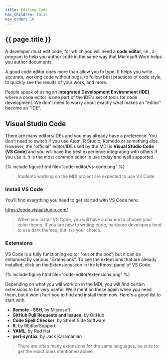 ```yaml
---
title: Editing Code
has_children: false
nav_order: 10
---
```


## {{ page.title }}

A developer must edit code, for which you
will need a **code editor**, i.e., a program to help you author code
in the same way that Microsoft Word helps you author documents.

A good code editor does more than allow you to type.
It helps you write accurate, working code without bugs,
to follow best practices of code style, to quickly see
the results of your work, and more.

People speak of using an **Integrated Development Environment (IDE)**,
where a code editor is one part of the IDE's set of tools
for code development. We don't need to worry about exactly what 
makes an "editor" become an "IDE".

## Visual Studio Code

There are many editors/IDEs and you may already 
have a preference. You don't need to switch if you 
use Atom, R Studio, Komodo or something else. However, the "official"
editor/IDE used by the MDI is **Visual Studio Code (VS Code)** and you will have
the best experience integrating with others if you use it. It is 
the most common editor in use today and well supported. 

{% include figure.html file="code-editor/vs-code.png" %}

> Students working on the MDI project are expected to use VS Code.

### Install VS Code

You'll find everything you need to get started with VS Code here:

<https://code.visualstudio.com/>

>When you install VS Code, you will have a chance to choose your color
>theme. If you are new to writing code, hardcore developers tend to use 
>dark themes, but it is your choice.

### Extensions

VS Code is a fully functioning editor "out of the box", but it
can be enhanced by various "Extensions". To see the extensions that are
already installed, click on the Extensions icon in the leftmost panel of VS Code.

{% include figure.html file="code-editor/extensions.png" %}

Depending on what you will work on in the MDI, you will find certain extensions 
to be very useful. We'll mention these again when you need them, but it
won't hurt you to find and install them now. Here's a good list to start with. 

- **Remote - SSH**, by Microsoft
- **GitHub Pull Requests and Issues**, by GitHub
- **Code Spell Checker**, by Street Side Software 
- **R**, by REditorSupport  
- **YAML**, by Red Hat  
- **perl-syntax**, by Jack Karamanian  

> There are often many extensions for the same languages, be sure to get the exact ones mentioned above.
